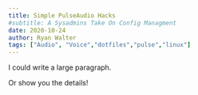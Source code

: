 ```yaml
---
title: Simple PulseAudio Hacks
#subtitle: A Sysadmins Take On Config Managment 
date: 2020-10-24
author: Ryan Walter
tags: ["Audio", "Voice","dotfiles","pulse","linux"]
---
```

I could write a large paragraph.

Or show you the details!

<script src="https://gitlab.com/-/snippets/2032952.js"></script>
